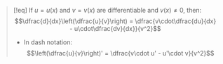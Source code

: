 >[!eq] If $u = u(x)$ and $v = v(x)$ are differentiable and $v(x) \neq 0$, then:
>$$\dfrac{d}{dx}\left(\dfrac{u}{v}\right) = \dfrac{v\cdot\dfrac{du}{dx} - u\cdot\dfrac{dv}{dx}}{v^2}$$
>- In dash notation:
>$$\left(\dfrac{u}{v}\right)' = \dfrac{v\cdot u' - u'\cdot v}{v^2}$$